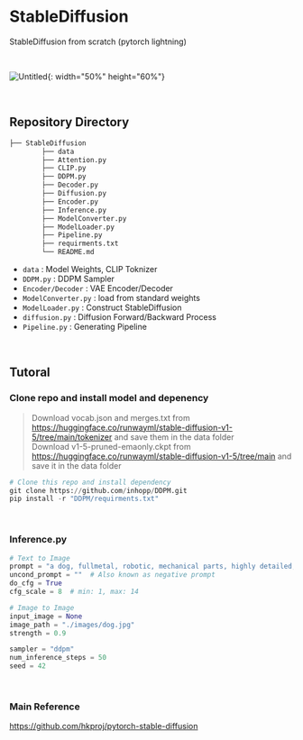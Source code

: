 # StableDiffusion
StableDiffusion from scratch (pytorch lightning)



<br>

![Untitled](https://github.com/inhopp/inhopp/assets/96368476/20f0c76f-6e08-47a9-b17e-138ea34f63fd){: width="50%" height="60%"}

<br>

## Repository Directory 

``` python 
├── StableDiffusion
        ├── data
        ├── Attention.py
        ├── CLIP.py
        ├── DDPM.py
        ├── Decoder.py
        ├── Diffusion.py
        ├── Encoder.py
        ├── Inference.py
        ├── ModelConverter.py
        ├── ModelLoader.py
        ├── Pipeline.py
        ├── requirments.txt
        └── README.md
```

- `data` : Model Weights, CLIP Toknizer
- `DDPM.py` : DDPM Sampler
- `Encoder/Decoder` : VAE Encoder/Decoder
- `ModelConverter.py` : load from standard weights
- `ModelLoader.py` : Construct StableDiffusion
- `diffusion.py` : Diffusion Forward/Backward Process
- `Pipeline.py` : Generating Pipeline

<br>

## Tutoral

### Clone repo and install model and depenency

> Download vocab.json and merges.txt from https://huggingface.co/runwayml/stable-diffusion-v1-5/tree/main/tokenizer and save them in the data folder <br>Download v1-5-pruned-emaonly.ckpt from https://huggingface.co/runwayml/stable-diffusion-v1-5/tree/main and save it in the data folder

``` python
# Clone this repo and install dependency
git clone https://github.com/inhopp/DDPM.git
pip install -r "DDPM/requirments.txt"
```

<br>


### Inference.py

``` python
# Text to Image
prompt = "a dog, fullmetal, robotic, mechanical parts, highly detailed, ultra sharp, cinematic, 100mm lens, 8k resolution."
uncond_prompt = ""  # Also known as negative prompt
do_cfg = True
cfg_scale = 8  # min: 1, max: 14

# Image to Image
input_image = None
image_path = "./images/dog.jpg"
strength = 0.9

sampler = "ddpm"
num_inference_steps = 50
seed = 42
```



<br>

### Main Reference
https://github.com/hkproj/pytorch-stable-diffusion